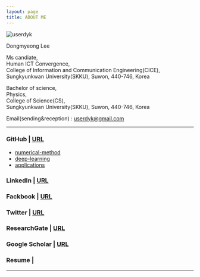 ```yaml
---
layout: page
title: ABOUT ME
---
```


![userdyk](https://user-images.githubusercontent.com/52376448/62934273-15b4ee80-bdff-11e9-9f58-3783696280df.jpg)

Dongmyeong Lee <br>

Ms candiate, <br> 
Human ICT Convergence, <br>
College of Information and Communication Engineering(CICE), <br>
Sungkyunkwan University(SKKU), Suwon, 440-746, Korea <br>

Bachelor of science, <br>
Physics, <br>
College of Science(CS), <br>
Sungkyunkwan University(SKKU), Suwon, 440-746, Korea <br>


<!--Mobile : +82-10-7327-0678 <br> -->
Email(sending&reception) : userdyk@gmail.com <br>

<hr>

### GitHub | [URL](https://github.com/userdyk-github/)
  - [numerical-method](https://github.com/ailever/numerical-method)
  - [deep-learning](https://github.com/ailever/deep-learning)
  - [applications](https://github.com/ailever/applications)
  
### LinkedIn | [URL](https://www.linkedin.com/in/userdyk/)
### Fackbook | [URL](https://www.facebook.com/userdyk)
### Twitter | [URL](https://twitter.com/DongmyeongL)
### ResearchGate | [URL](https://www.researchgate.net/profile/Dongmyeong_Lee2)
### Google Scholar | [URL]()
### Resume | 

<hr>
